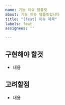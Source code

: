 ```yaml
---
name: 기능 이슈 템플릿
about: 기능 이슈 템플릿입니다
title: "[feat] 이슈 제목"
labels: feat
assignees: ''

---
```


## 구현해야 할것
- 내용

## 고려할점
- 내용
